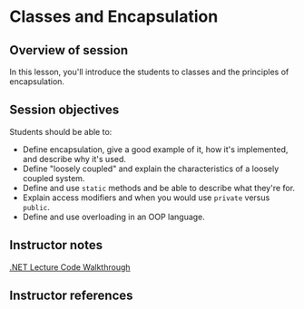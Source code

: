 # Classes and Encapsulation

## Overview of session

In this lesson, you'll introduce the students to classes and the principles of encapsulation.

## Session objectives

Students should be able to:

* Define encapsulation, give a good example of it, how it's implemented, and describe why it's used.
* Define "loosely coupled" and explain the characteristics of a loosely coupled system.
* Define and use `static` methods and be able to describe what they're for.
* Explain access modifiers and when you would use `private` versus `public`.
* Define and use overloading in an OOP language.

## Instructor notes

[.NET Lecture Code Walkthrough](./dotnet-lecture-code.md)

## Instructor references

